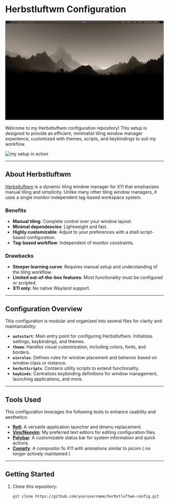# Herbstluftwm Configuration

![system shot](./assets/screenshot.png)

Welcome to my Herbstluftwm configuration repository! This setup is designed to provide an efficient, minimalist tiling window manager experience, customized with themes, scripts, and keybindings to suit my workflow.  

![my setup in action](assets/example.gif)

---

## About Herbstluftwm

[Herbstluftwm](https://herbstluftwm.org/) is a dynamic tiling window manager for X11 that emphasizes manual tiling and simplicity. Unlike many other tiling window managers, it uses a single monitor-independent tag-based workspace system.

### Benefits
- **Manual tiling**: Complete control over your window layout.
- **Minimal dependencies**: Lightweight and fast.
- **Highly customizable**: Adjust to your preferences with a shell script-based configuration.
- **Tag-based workflow**: Independent of monitor constraints.

### Drawbacks
- **Steeper learning curve**: Requires manual setup and understanding of the tiling workflow.
- **Limited out-of-the-box features**: Most functionality must be configured or scripted.
- **X11 only**: No native Wayland support.

---

## Configuration Overview

This configuration is modular and organized into several files for clarity and maintainability:

- **`autostart`**: Main entry point for configuring Herbstluftwm. Initializes settings, keybindings, and themes.
- **`theme`**: Handles visual customization, including colors, fonts, and borders.
- **`winrules`**: Defines rules for window placement and behavior based on window class or instance.
- **`herbstScripts`**: Contains utility scripts to extend functionality.
- **`keybinds`**: Centralizes keybinding definitions for window management, launching applications, and more.

---

## Tools Used

This configuration leverages the following tools to enhance usability and aesthetics:

- **[Rofi](https://github.com/davatorium/rofi)**: A versatile application launcher and dmenu replacement.
- **[Vim/Neovim](https://neovim.io/)**: My preferred text editors for editing configuration files.
- **[Polybar](https://polybar.github.io/)**: A customizable status bar for system information and quick actions.
- **[Compfy](https://github.com/allusive-dev/compfy)**: A compositor fo X11 with animations similar to picom ( no longer actively maintained )

---

## Getting Started

1. Clone this repository:
   ```bash
   git clone https://github.com/yourusername/herbstluftwm-config.git


